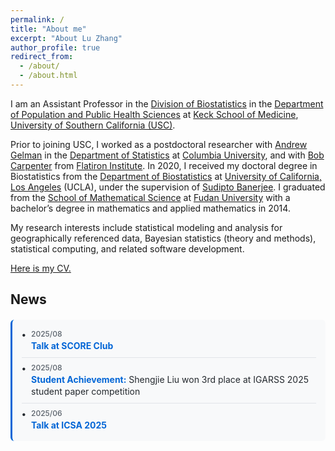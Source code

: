 ```yaml
---
permalink: /
title: "About me"
excerpt: "About Lu Zhang"
author_profile: true
redirect_from: 
  - /about/
  - /about.html
---
```


I am an Assistant Professor in the [Division of Biostatistics](https://pphs.usc.edu/divisions/biostatistics/) in the [Department of Population and Public Health Sciences](https://pphs.usc.edu/) at [Keck School of Medicine](https://keck.usc.edu/), [University of Southern California (USC)](https://www.usc.edu/). 

Prior to joining USC, I worked as a postdoctoral researcher with [Andrew Gelman](http://www.stat.columbia.edu/~gelman/) in the [Department of Statistics](http://stat.columbia.edu/) at [Columbia University](https://www.columbia.edu/), and with [Bob Carpenter](https://bob-carpenter.github.io/) from [Flatiron Institute](https://www.simonsfoundation.org/flatiron/). In 2020, I received my doctoral degree in Biostatistics from the [Department of Biostatistics](http://www.biostat.ucla.edu) at [University of California, Los Angeles](http://www.ucla.edu) (UCLA), under the supervision of [Sudipto Banerjee](http://sudipto.bol.ucla.edu/). I graduated from the [School of Mathematical Science](http://math.fudan.edu.cn/) at [Fudan University](https://www.fudan.edu.cn/) with a bachelor’s degree in mathematics and applied mathematics in 2014.

My research interests include statistical modeling and analysis for geographically referenced data, Bayesian statistics (theory and methods), statistical computing, and related software development.

[Here is my CV.](files/CV.pdf)

## News

<div class="news-section">
  <div class="news-item">
    <div class="news-date">2025/08</div>
    <div class="news-content">
      <strong>Talk at SCORE Club</strong>
    </div>
  </div>

  <div class="news-item">
    <div class="news-date">2025/08</div>
    <div class="news-content">
      <strong>Student Achievement:</strong> Shengjie Liu won 3rd place at IGARSS 2025 student paper competition
    </div>
  </div>

  <div class="news-item">
    <div class="news-date">2025/06</div>
    <div class="news-content">
      <strong>Talk at ICSA 2025</strong>
    </div>
  </div>

  
</div>

<style>
.news-section {
  margin: 20px 0;
  padding: 15px;
  background-color: #f8f9fa;
  border-radius: 6px;
  border-left: 3px solid #0366d6;
}

.news-item {
  margin-bottom: 8px;
  padding-bottom: 8px;
  border-bottom: 1px solid #e1e4e8;
  position: relative;
  padding-left: 15px;
}

.news-item:last-child {
  border-bottom: none;
  margin-bottom: 0;
  padding-bottom: 0;
}

.news-item:before {
  content: "•";
  position: absolute;
  left: 0;
  color: #24292e;
  font-weight: bold;
}

.news-date {
  font-size: 12px;
  color: #586069;
  font-weight: 500;
  margin-bottom: 2px;
}

.news-content {
  font-size: 14px;
  line-height: 1.4;
  color: #24292e;
  margin: 0;
}

.news-content strong {
  color: #0366d6;
}
</style>


